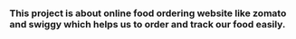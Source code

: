 <h3>This project is about online food ordering website like zomato and swiggy which helps us to order and track our food easily.</h3>
